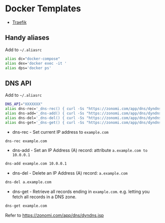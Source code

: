 # Docker Templates
* [Traefik](https://github.com/gushmazuko/dockers_template/tree/master/traefik)
## Handy aliases
Add to `~/.aliasrc`
```bash
alias dc="docker-compose"
alias dex='docker exec -it '
alias dps='docker ps'
```
## DNS API
Add to `~/.aliasrc`
```bash
DNS_API="XXXXXXX"
alias dns-rec='_dns-rec() { curl -Ss "https://zonomi.com/app/dns/dyndns.jsp?host=$1&api_key=$DNS_API";}; _dns-rec'
alias dns-add='_dns-add() { curl -Ss "https://zonomi.com/app/dns/dyndns.jsp?action=SET&name=$1&value=$2&type=A&api_key=$DNS_API";}; _dns-add'
alias dns-del='_dns-del() { curl -Ss "https://zonomi.com/app/dns/dyndns.jsp?action=DELETE&name=$1&type=A&api_key=$DNS_API";}; _dns-del'
alias dns-get='_dns-get() { curl -Ss "https://zonomi.com/app/dns/dyndns.jsp?action=QUERY&name=**.dxside.net&api_key=$DNS_API" | grep name -A 3;}; _dns-get'
```

* dns-rec - Set current IP address to  `example.com`
```bash
dns-rec example.com
```

* dns-add - Set an IP Address (A) record: attribute `a.example.com to 10.0.0.1`
```bash
dns-add example.com 10.0.0.1
```

* dns-del - Delete an IP Address (A) record: `a.example.com`
```bash
dns-del a.example.com
```

* dns-get - Retrieve all records ending in `example.com`. e.g. letting you fetch all records in a DNS zone.
```bash
dns-get example.com
```

Refer to https://zonomi.com/app/dns/dyndns.jsp
